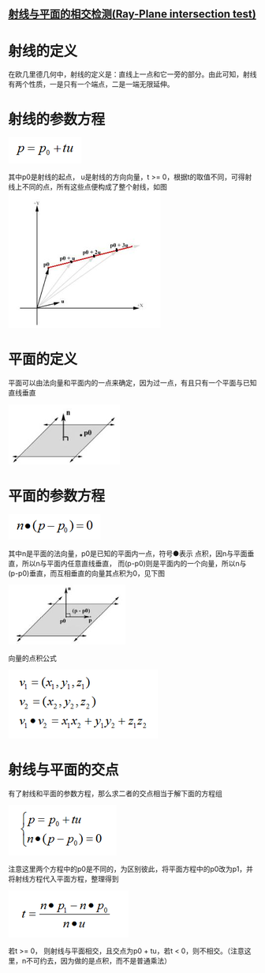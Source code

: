 ﻿##  			[射线与平面的相交检测(Ray-Plane intersection test)](https://www.cnblogs.com/graphics/archive/2009/10/17/1585281.html) 		

# 射线的定义

在欧几里德几何中，射线的定义是：直线上一点和它一旁的部分。由此可知，射线有两个性质，一是只有一个端点，二是一端无限延伸。

# 射线的参数方程


![img](Ray-Planeintersectiontest.assets/2011021710145872.png)

其中p0是射线的起点， u是射线的方向向量，t >= 0，根据t的取值不同，可得射线上不同的点，所有这些点便构成了整个射线，如图
![img](Ray-Planeintersectiontest.assets/o_ray.JPG)

# 平面的定义

平面可以由法向量和平面内的一点来确定，因为过一点，有且只有一个平面与已知直线垂直


![img](Ray-Planeintersectiontest.assets/o_plane.JPG)

# 平面的参数方程


![img](Ray-Planeintersectiontest.assets/2011021710173028.png)

其中n是平面的法向量，p0是已知的平面内一点，符号●表示 点积，因n与平面垂直，所以n与平面内任意直线垂直， 而(p-p0)则是平面内的一个向量，所以n与 (p-p0)垂直，而互相垂直的向量其点积为0，见下图


![img](Ray-Planeintersectiontest.assets/o_plane1.JPG)

 

向量的点积公式


![img](Ray-Planeintersectiontest.assets/2011021710002942.png)

#    射线与平面的交点 

有了射线和平面的参数方程，那么求二者的交点相当于解下面的方程组


![img](Ray-Planeintersectiontest.assets/2011021709542781.png)

注意这里两个方程中的p0是不同的，为区别彼此，将平面方程中的p0改为p1，并将射线方程代入平面方程，整理得到


![img](Ray-Planeintersectiontest.assets/2011021709544283.png)

若t >= 0， 则射线与平面相交，且交点为p0 + tu，若t < 0，则不相交。（注意这里，n不可约去，因为做的是点积，而不是普通乘法）  
